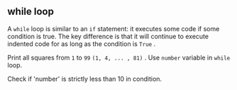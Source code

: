 ## while loop

A `while` loop is similar to an `if` statement: it executes some code if some condition is true. The key difference is that it will continue to execute indented code for as long as the condition is `True` .  
  
Print all squares from `1` to `99`  `(1, 4, ... , 81)` . Use `number` variable in `while` loop.  

<div class='hint'>Check if 'number' is strictly less than 10 in condition.</div>

